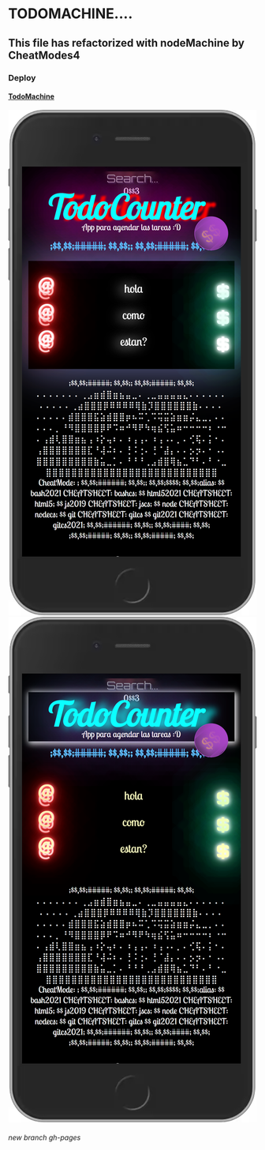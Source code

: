 # TODOMACHINE....
## This file has refactorized with nodeMachine by CheatModes4
### Deploy
#### [TodoMachine](https://rroderickk.github.io/todomachine/)

<img src="./iPhone.png" class="fit-image">

<img src="./iPhone2.png" class="fit-image">

###### new branch gh-pages
